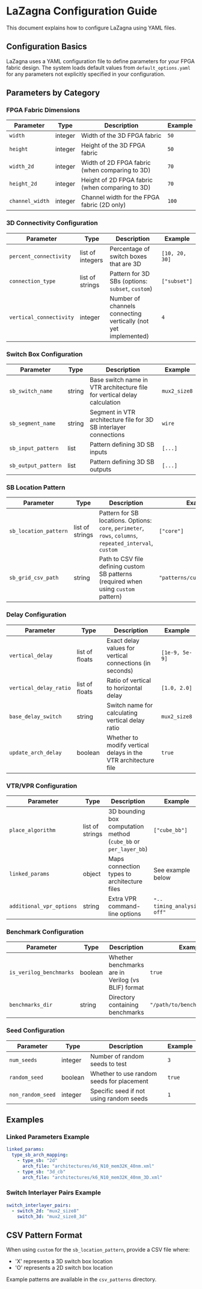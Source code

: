 # LaZagna Configuration Guide

This document explains how to configure LaZagna using YAML files.

## Configuration Basics

LaZagna uses a YAML configuration file to define parameters for your FPGA fabric design. The system loads default values from `default_options.yaml` for any parameters not explicitly specified in your configuration.

## Parameters by Category

### FPGA Fabric Dimensions

| Parameter | Type | Description | Example |
|-----------|------|-------------|---------|
| `width` | integer | Width of the 3D FPGA fabric | `50` |
| `height` | integer | Height of the 3D FPGA fabric | `50` |
| `width_2d` | integer | Width of 2D FPGA fabric (when comparing to 3D) | `70` |
| `height_2d` | integer | Height of 2D FPGA fabric (when comparing to 3D) | `70` |
| `channel_width` | integer | Channel width for the FPGA fabric (2D only) | `100` |

### 3D Connectivity Configuration

| Parameter | Type | Description | Example |
|-----------|------|-------------|---------|
| `percent_connectivity` | list of integers | Percentage of switch boxes that are 3D | `[10, 20, 30]` |
| `connection_type` | list of strings | Pattern for 3D SBs (options: `subset`, `custom`) | `["subset"]` |
| `vertical_connectivity` | integer | Number of channels connecting vertically (not yet implemented) | `4` |

### Switch Box Configuration

| Parameter | Type | Description | Example |
|-----------|------|-------------|---------|
| `sb_switch_name` | string | Base switch name in VTR architecture file for vertical delay calculation | `mux2_size8` |
| `sb_segment_name` | string | Segment in VTR architecture file for 3D SB interlayer connections | `wire` |
| `sb_input_pattern` | list | Pattern defining 3D SB inputs | `[...]` |
| `sb_output_pattern` | list | Pattern defining 3D SB outputs | `[...]` |

### SB Location Pattern

| Parameter | Type | Description | Example |
|-----------|------|-------------|---------|
| `sb_location_pattern` | list of strings | Pattern for SB locations. Options: `core`, `perimeter`, `rows`, `columns`, `repeated_interval`, `custom` | `["core"]` |
| `sb_grid_csv_path` | string | Path to CSV file defining custom SB patterns (required when using `custom` pattern) | `"patterns/custom_grid.csv"` |

### Delay Configuration

| Parameter | Type | Description | Example |
|-----------|------|-------------|---------|
| `vertical_delay` | list of floats | Exact delay values for vertical connections (in seconds) | `[1e-9, 5e-9]` |
| `vertical_delay_ratio` | list of floats | Ratio of vertical to horizontal delay | `[1.0, 2.0]` |
| `base_delay_switch` | string | Switch name for calculating vertical delay ratio | `mux2_size8` |
| `update_arch_delay` | boolean | Whether to modify vertical delays in the VTR architecture file | `true` |

### VTR/VPR Configuration

| Parameter | Type | Description | Example |
|-----------|------|-------------|---------|
| `place_algorithm` | list of strings | 3D bounding box computation method (`cube_bb` or `per_layer_bb`) | `["cube_bb"]` |
| `linked_params` | object | Maps connection types to architecture files | See example below |
| `additional_vpr_options` | string | Extra VPR command-line options | `"--timing_analysis off"` |

### Benchmark Configuration

| Parameter | Type | Description | Example |
|-----------|------|-------------|---------|
| `is_verilog_benchmarks` | boolean | Whether benchmarks are in Verilog (vs BLIF) format | `true` |
| `benchmarks_dir` | string | Directory containing benchmarks | `"/path/to/benchmarks/koios"` |

### Seed Configuration

| Parameter | Type | Description | Example |
|-----------|------|-------------|---------|
| `num_seeds` | integer | Number of random seeds to test | `3` |
| `random_seed` | boolean | Whether to use random seeds for placement | `true` |
| `non_random_seed` | integer | Specific seed if not using random seeds | `1` |

## Examples

### Linked Parameters Example
```yaml
linked_params:
  type_sb_arch_mapping:
    - type_sb: "2d"
      arch_file: "architectures/k6_N10_mem32K_40nm.xml"
    - type_sb: "3d_cb"
      arch_file: "architectures/k6_N10_mem32K_40nm_3D.xml"
```
### Switch Interlayer Pairs Example
```yaml
switch_interlayer_pairs:
  - switch_2d: "mux2_size8"
    switch_3d: "mux2_size8_3d"
```
## CSV Pattern Format

When using `custom` for the `sb_location_pattern`, provide a CSV file where:
- 'X' represents a 3D switch box location
- 'O' represents a 2D switch box location

Example patterns are available in the `csv_patterns` directory.